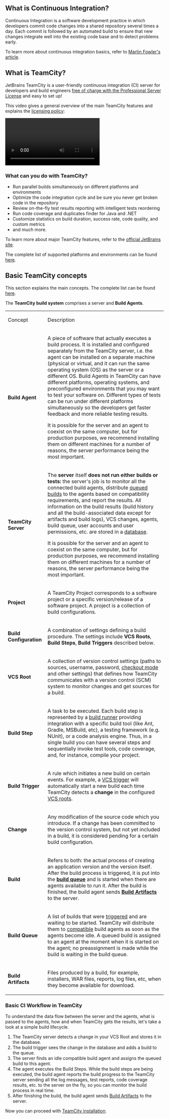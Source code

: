 [//]: # (title: Continuous Integration with TeamCity)
[//]: # (auxiliary-id: Continuous Integration with TeamCity)

## What is Continuous Integration?

Continuous Integration is a software development practice in which developers commit code changes into a shared repository several times a day. Each commit is followed by an automated build to ensure that new changes integrate well into the existing code base and to detect problems early.    

To learn more about continuous integration basics, refer to [Martin Fowler's article](http://www.martinfowler.com/articles/continuousIntegration.html).

## What is TeamCity?

JetBrains TeamCity is a user-friendly continuous integration (CI) server for developers and build engineers [free of charge with the Professional Server License](http://www.jetbrains.com/teamcity/buy/index.jsp) and easy to set up!

This video gives a general overview of the main TeamCity features and explains the [licensing policy](licensing-policy.md):

<video href="s68u2shSo6o"
       title="General TeamCity overview"/>

### What can you do with TeamCity?
* Run parallel builds simultaneously on different platforms and environments
* Optimize the code integration cycle and be sure you never get broken code in the repository
* Review on-the-fly test results reporting with intelligent tests reordering
* Run code coverage and duplicates finder for Java and .NET
* Customize statistics on build duration, success rate, code quality, and custom metrics
* and much more.

To learn more about major TeamCity features, refer to the [official JetBrains site](http://www.jetbrains.com/teamcity/features/index.html).    

The complete list of supported platforms and environments can be found [here](supported-platforms-and-environments.md).

## Basic TeamCity concepts

This section explains the main concepts. The complete list can be found [here](supported-platforms-and-environments.md).

The __TeamCity build system__ comprises a server and __Build Agents__.

<table><tr>

<td>

Concept

</td>

<td>

Description

</td></tr><tr>

<td>

__Build Agent__

</td>

<td>

A piece of software that actually executes a build process. It is installed and configured separately from the TeamCity server, i.e. the agent can be installed on a separate machine (physical or virtual, and it can run the same operating system (OS) as the server or a different OS. 
Build Agents in TeamCity can have different platforms, operating systems, and preconfigured environments that you may want to test your software on. Different types of tests can be run under different platforms simultaneously so the developers get faster feedback and more reliable testing results.

<note>

It is possible for the server and an agent to coexist on the same computer, but for production purposes, we recommend installing them on different machines for a number of reasons, the server performance being the most important. 
</note>


</td></tr><tr>

<td>

__TeamCity Server__ 

</td>

<td>

The __server__ itself __does not run either builds or tests:__ the server's job is to monitor all the connected build agents, distribute [queued builds](build-queue.md) to the agents based on compatibility requirements, and report the results. All information on the build results (build history and all the build-associated data except for artifacts and build logs), VCS changes, agents, build queue, user accounts and user permissions, etc. are stored in a [database](setting-up-an-external-database.md).

<note>

It is possible for the server and an agent to coexist on the same computer, but for production purposes, we recommend installing them on different machines for a number of reasons, the server performance being the most important. 
</note>


</td></tr><tr>

<td>

__Project__

</td>

<td>

A TeamCity Project corresponds to a software project or a specific version/release of a software project. A project is a collection of build configurations.

</td></tr><tr>

<td>

__Build Configuration__

</td>

<td>

A combination of settings defining a build procedure. The settings include __VCS Roots__, __Build Steps__, __Build Triggers__ described below.

</td></tr><tr>

<td>

__VCS Root__

</td>

<td>

A collection of version control settings (paths to sources, username, password, [checkout mode](vcs-checkout-mode.md) and other settings) that defines how TeamCity communicates with a version control (SCM) system to monitor changes and get sources for a build.

</td></tr><tr>

<td>

__Build Step__

</td>

<td>

A task to be executed. Each build step is represented by a [build runner](build-runner.md) providing integration with a specific build tool (like Ant, Gradle, MSBuild, etc), a testing framework (e.g. NUnit), or a code analysis engine. Thus, in a single build you can have several steps and sequentially invoke test tools, code coverage, and, for instance, compile your project.

</td></tr><tr>

<td>

__Build Trigger__

</td>

<td>

A  rule which initiates a new build on certain events. For example, a [VCS trigger](configuring-vcs-triggers.md) will automatically start a new build each time TeamCity detects a __change__ in the configured [VCS roots](vcs-root.md). 

</td></tr><tr>

<td>

__Change__

</td>

<td>

Any modification of the source code which you introduce. If a change has been committed to the version control system, but not yet included in a build, it is considered pending for a certain build configuration.

</td></tr><tr>

<td>

__Build__

</td>

<td>

Refers to both: the actual process of creating an application version and the version itself.  After the build process is triggered, it is put into the __[build queue](build-queue.md)__ and is started when there are agents available to run it. After the build is finished, the build agent sends __[Build Artifacts](build-artifact.md)__ to the server. 

</td></tr><tr>

<td>

__Build Queue__

</td>

<td>

A list of builds that were [triggered](configuring-build-triggers.md) and are waiting to be started. TeamCity will distribute them to [compatible](agent-requirements.md) build agents as soon as the agents become idle. A queued build is assigned to an agent at the moment when it is started on the agent; no preassignment is made while the build is waiting in the build queue.


</td></tr><tr>

<td>

__Build Artifacts__ 

</td>

<td>

Files produced by a build, for example, installers, WAR files, reports, log files, etc, when they become available for download.

</td></tr></table>

 

### Basic CI Workflow in TeamCity

To understand the data flow between the server and the agents, what is passed to the agents, how and when TeamCity gets the results, let's take a look at a simple build lifecycle.

 1. The TeamCity server detects a change in your VCS Root and stores it in the database.
 2. The build trigger sees the change in the database and adds a build to the queue.
 3. The server finds an idle compatible build agent and assigns the queued build to this agent.
 4. The agent executes the Build Steps. While the build steps are being executed, the build agent reports the build progress to the TeamCity server sending all the log messages, test reports, code coverage results, etc. to the server on the fly, so you can monitor the build process in real time.
 5. After finishing the build, the build agent sends [Build Artifacts](build-artifact.md) to the server. 

Now you can proceed with [TeamCity installation](installation-quick-start.md).
